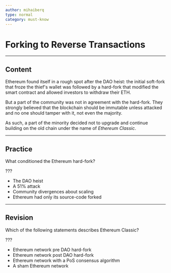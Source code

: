 ```yaml
---
author: mihaiberq
type: normal
category: must-know
---
```


# Forking to Reverse Transactions


---

## Content

Ethereum found itself in a rough spot after the DAO heist: the initial soft-fork that froze the thief's wallet was followed by a hard-fork that modified the smart contract and allowed investors to withdraw their ETH.

But a part of the community was not in agreement with the hard-fork. They strongly believed that the blockchain should be immutable unless attacked and no one should tamper with it, not even the majority.

As such, a part of the minority decided not to upgrade and continue building on the old chain under the name of *Ethereum Classic*.


---

## Practice

What conditioned the Ethereum hard-fork?

???

- The DAO heist
- A 51% attack
- Community divergences about scaling
- Ethereum had only its source-code forked


---

## Revision

Which of the following statements describes Ethereum Classic?

???

- Ethereum network pre DAO hard-fork
- Ethereum network post DAO hard-fork
- Ethereum network with a PoS consensus algorithm
- A sham Ethereum network

